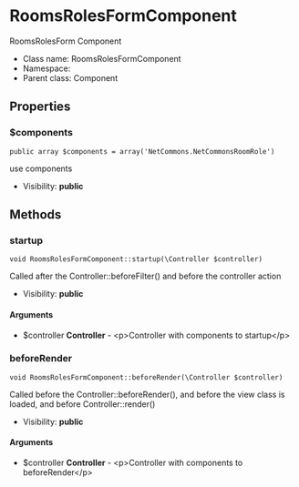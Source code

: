 RoomsRolesFormComponent
===============

RoomsRolesForm Component




* Class name: RoomsRolesFormComponent
* Namespace: 
* Parent class: Component





Properties
----------


### $components

    public array $components = array('NetCommons.NetCommonsRoomRole')

use components



* Visibility: **public**


Methods
-------


### startup

    void RoomsRolesFormComponent::startup(\Controller $controller)

Called after the Controller::beforeFilter() and before the controller action



* Visibility: **public**


#### Arguments
* $controller **Controller** - &lt;p&gt;Controller with components to startup&lt;/p&gt;



### beforeRender

    void RoomsRolesFormComponent::beforeRender(\Controller $controller)

Called before the Controller::beforeRender(), and before
the view class is loaded, and before Controller::render()



* Visibility: **public**


#### Arguments
* $controller **Controller** - &lt;p&gt;Controller with components to beforeRender&lt;/p&gt;


